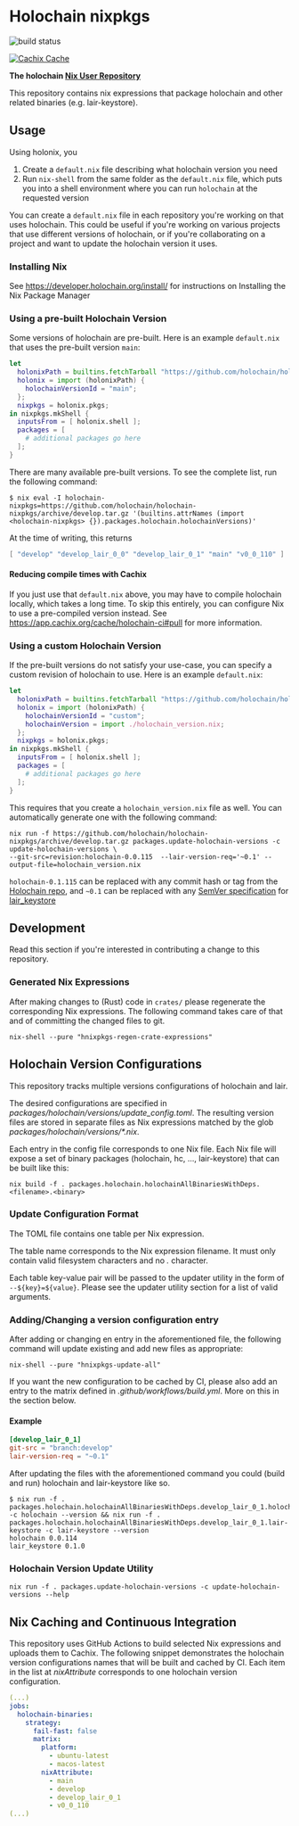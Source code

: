 # Holochain nixpkgs

![build status](https://github.com/holochain/holochain-nixpkgs/actions/workflows/build.yml/badge.svg)

[![Cachix Cache](https://img.shields.io/badge/cachix/holochain-ci-blue.svg)](https://holochain-ci.cachix.org)

**The holochain [Nix User Repository](https://github.com/nix-community/NUR)**

This repository contains nix expressions that package holochain and other related binaries (e.g. lair-keystore).

## Usage

Using holonix, you
1. Create a `default.nix` file describing what holochain version you need
2. Run `nix-shell` from the same folder as the `default.nix` file, which puts you into a shell environment where you can run `holochain` at the requested version

You can create a `default.nix` file in each repository you're working on that uses holochain. This could be useful if you're working on various projects that use different versions of holochain, or if you're collaborating on a project and want to update the holochain version it uses.

### Installing Nix

See <https://developer.holochain.org/install/> for instructions on Installing the Nix Package Manager

### Using a pre-built Holochain Version

Some versions of holochain are pre-built. Here is an example `default.nix` that uses the pre-built version `main`:

```nix
let
  holonixPath = builtins.fetchTarball "https://github.com/holochain/holonix/archive/f3ecb117bdd876b8dcb33ad04984c5da5b2d358c.tar.gz";
  holonix = import (holonixPath) {
    holochainVersionId = "main";
  };
  nixpkgs = holonix.pkgs;
in nixpkgs.mkShell {
  inputsFrom = [ holonix.shell ];
  packages = [
    # additional packages go here
  ];
}
```

There are many available pre-built versions. To see the complete list, run the following command:
```shell
$ nix eval -I holochain-nixpkgs=https://github.com/holochain/holochain-nixpkgs/archive/develop.tar.gz '(builtins.attrNames (import <holochain-nixpkgs> {}).packages.holochain.holochainVersions)'
```

At the time of writing, this returns
```nix
[ "develop" "develop_lair_0_0" "develop_lair_0_1" "main" "v0_0_110" ]
```

#### Reducing compile times with Cachix

If you just use that `default.nix` above, you may have to compile holochain locally, which takes a long time. To skip this entirely, you can configure Nix to use a pre-compiled version instead. See <https://app.cachix.org/cache/holochain-ci#pull> for more information.

### Using a custom Holochain Version

If the pre-built versions do not satisfy your use-case, you can specify a custom revision of holochain to use. Here is an example `default.nix`:

```nix
let
  holonixPath = builtins.fetchTarball "https://github.com/holochain/holonix/archive/f3ecb117bdd876b8dcb33ad04984c5da5b2d358c.tar.gz";
  holonix = import (holonixPath) {
    holochainVersionId = "custom";
    holochainVersion = import ./holochain_version.nix;
  };
  nixpkgs = holonix.pkgs;
in nixpkgs.mkShell {
  inputsFrom = [ holonix.shell ];
  packages = [
    # additional packages go here
  ];
}
```

This requires that you create a `holochain_version.nix` file as well. You can automatically generate one with the following command:

```shell
nix run -f https://github.com/holochain/holochain-nixpkgs/archive/develop.tar.gz packages.update-holochain-versions -c update-holochain-versions \
--git-src=revision:holochain-0.0.115  --lair-version-req='~0.1' --output-file=holochain_version.nix
```

`holochain-0.1.115` can be replaced with any commit hash or tag from the [Holochain repo](https://github.com/holochain/holochain), and `~0.1` can be replaced with any [SemVer specification](https://doc.rust-lang.org/cargo/reference/specifying-dependencies.html) for [lair_keystore](https://crates.io/crates/lair_keystore)

## Development

Read this section if you're interested in contributing a change to this repository.

### Generated Nix Expressions

After making changes to (Rust) code in `crates/`  please regenerate the corresponding Nix expressions.
The following command takes care of that and of committing the changed files to git.

```shell
nix-shell --pure "hnixpkgs-regen-crate-expressions"
```


## Holochain Version Configurations

This repository tracks multiple versions configurations of holochain and lair.

The desired configurations are specified in _packages/holochain/versions/update_config.toml_.
The resulting version files are stored in separate files as Nix expressions matched by the glob _packages/holochain/versions/*.nix_.

Each entry in the config file corresponds to one Nix file.
Each Nix file will expose a set of binary packages (holochain, hc, ..., lair-keystore) that can be built like this:

```shell
nix build -f . packages.holochain.holochainAllBinariesWithDeps.<filename>.<binary>
```

### Update Configuration Format

The TOML file contains one table per Nix expression.

The table name corresponds to the Nix expression filename.
It must only contain valid filesystem characters and no _._ character.

Each table key-value pair will be passed to the updater utility in the form of `--${key}=${value}`.
Please see the updater utility section for a list of valid arguments.

### Adding/Changing a version configuration entry

After adding or changing en entry in the aforementioned file, the following command will update existing and add new files as appropriate:

```shell
nix-shell --pure "hnixpkgs-update-all"
```

If you want the new configuration to be cached by CI, please also add an entry to the matrix defined in _.github/workflows/build.yml_.
More on this in the section below.

#### Example

```toml
[develop_lair_0_1]
git-src = "branch:develop"
lair-version-req = "~0.1"
```

After updating the files with the aforementioned command you could (build and run) holochain and lair-keystore like so.

```shell
$ nix run -f . packages.holochain.holochainAllBinariesWithDeps.develop_lair_0_1.holochain -c holochain --version && nix run -f . packages.holochain.holochainAllBinariesWithDeps.develop_lair_0_1.lair-keystore -c lair-keystore --version
holochain 0.0.114
lair_keystore 0.1.0
```

### Holochain Version Update Utility

```shell
nix run -f . packages.update-holochain-versions -c update-holochain-versions --help
```

## Nix Caching and Continuous Integration

This repository uses GitHub Actions to build selected Nix expressions and uploads them to Cachix.
The following snippet demonstrates the holochain version configurations names that will be built and cached by CI. Each item in the list at _nixAttribute_ corresponds to one holochain version configuration.

```yaml
(...)
jobs:
  holochain-binaries:
    strategy:
      fail-fast: false
      matrix:
        platform:
          - ubuntu-latest
          - macos-latest
        nixAttribute:
          - main
          - develop
          - develop_lair_0_1
          - v0_0_110
(...)
```

[holonix]: https://github.com/holochain/holonix
